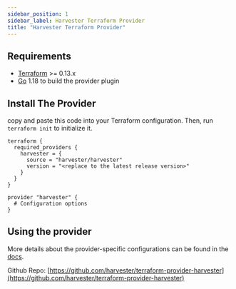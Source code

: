 ```yaml
---
sidebar_position: 1
sidebar_label: Harvester Terraform Provider
title: "Harvester Terraform Provider"
---
```


<head>
  <link rel="canonical" href="https://docs.harvesterhci.io/v1.1/terraform/terraform-provider"/>
</head>

## Requirements

- [Terraform](https://www.terraform.io/downloads.html) >= 0.13.x
- [Go](https://golang.org/doc/install) 1.18 to build the provider plugin

## Install The Provider

copy and paste this code into your Terraform configuration. Then, run `terraform init` to initialize it.
```hcl
terraform {
  required_providers {
    harvester = {
      source = "harvester/harvester"
      version = "<replace to the latest release version>"
    }
  }
}

provider "harvester" {
  # Configuration options
}
```

## Using the provider

More details about the provider-specific configurations can be found in the [docs](https://registry.terraform.io/providers/harvester/harvester/latest/docs).

Github Repo: [https://github.com/harvester/terraform-provider-harvester](https://github.com/harvester/terraform-provider-harvester)